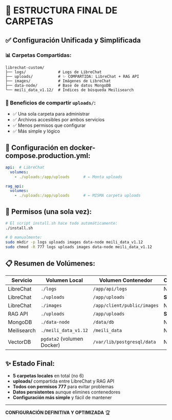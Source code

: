# 📁 ESTRUCTURA FINAL DE CARPETAS

## ✅ Configuración Unificada y Simplificada

### 📊 Carpetas Compartidas:

```
librechat-custom/
├── logs/              # Logs de LibreChat
├── uploads/           # ✨ COMPARTIDA: LibreChat + RAG API
├── images/            # Imágenes de LibreChat  
├── data-node/         # Base de datos MongoDB
└── meili_data_v1.12/  # Índices de búsqueda Meilisearch
```

### 🎯 Beneficios de compartir `uploads/`:
- ✅ Una sola carpeta para administrar
- ✅ Archivos accesibles por ambos servicios
- ✅ Menos permisos que configurar
- ✅ Más simple y lógico

## 🐳 Configuración en docker-compose.production.yml:

```yaml
api:  # LibreChat
  volumes:
    - ./uploads:/app/uploads      # ← Monta uploads

rag_api:
  volumes:
    - ./uploads:/app/uploads      # ← MISMA carpeta uploads
```

## 🔧 Permisos (una sola vez):

```bash
# El script install.sh hace todo automáticamente:
./install.sh

# O manualmente:
sudo mkdir -p logs uploads images data-node meili_data_v1.12
sudo chmod -R 777 logs uploads images data-node meili_data_v1.12
```

## 📋 Resumen de Volúmenes:

| Servicio | Volumen Local | Volumen Contenedor | Compartido |
|----------|--------------|-------------------|------------|
| LibreChat | `./logs` | `/app/api/logs` | No |
| LibreChat | `./uploads` | `/app/uploads` | **SÍ** ✅ |
| LibreChat | `./images` | `/app/client/public/images` | No |
| RAG API | `./uploads` | `/app/uploads` | **SÍ** ✅ |
| MongoDB | `./data-node` | `/data/db` | No |
| Meilisearch | `./meili_data_v1.12` | `/meili_data` | No |
| VectorDB | `pgdata2` (volumen Docker) | `/var/lib/postgresql/data` | No |

## ✨ Estado Final:

- **5 carpetas locales** en total (no 6)
- **uploads/** compartida entre LibreChat y RAG API
- **Todos con permisos 777** para evitar problemas
- **Datos persistentes** aunque elimines contenedores
- **Configuración más simple** y fácil de mantener

---
**CONFIGURACIÓN DEFINITIVA Y OPTIMIZADA** 🏆
